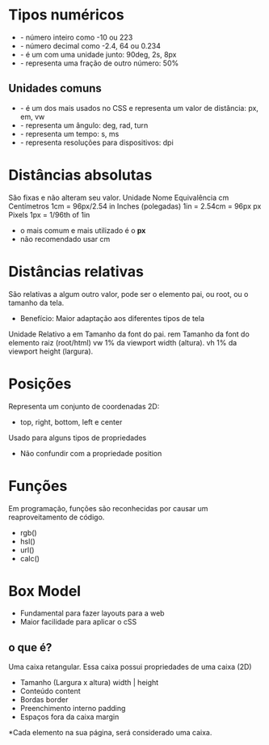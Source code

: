 # Tipos numéricos
* <integer> - número inteiro como -10 ou 223
* <number> - número decimal como -2.4, 64 ou 0.234
* <dimension> - é um <number> com uma unidade junto: 90deg, 2s, 8px
* <percentage> - representa uma fração de outro número: 50%

## Unidades comuns
* <length> - é um dos mais usados no CSS e representa um valor de distância: px, em, vw
* <angle> - representa um ângulo: deg, rad, turn
* <time> - representa um tempo: s, ms
* <resolution> - representa resoluções para dispositivos: dpi


# Distâncias absolutas <lehgth>
São fixas e não alteram seu valor.
Unidade     Nome                Equivalência
cm          Centímetros         1cm = 96px/2.54
in          Inches (polegadas)  1in = 2.54cm = 96px
px          Pixels              1px = 1/96th of 1in

* o mais comum e mais utilizado é o **px**
* não recomendado usar cm

# Distâncias relativas
São relativas a algum outro valor, pode ser o elemento pai, ou root, ou o
tamanho da tela.

* Benefício: Maior adaptação aos diferentes tipos de tela

Unidade     Relativo a
em          Tamanho da font do pai.
rem         Tamanho da font do elemento raiz (root/html)
vw          1% da viewport width (altura).
vh          1% da viewport height (largura).

# Posições
<position>

Representa um conjunto de coordenadas 2D:
 - top, right, bottom, left e center

 Usado para alguns tipos de propriedades
* Não confundir com a propriedade position

# Funções
Em programação, funções são reconhecidas por causar um reaproveitamento de
código.
* rgb()
* hsl()
* url()
* calc()

# Box Model
- Fundamental para fazer layouts para a web
- Maior facilidade para aplicar o cSS

## o que é?
Uma caixa retangular.
Essa caixa possui propriedades de uma caixa (2D)

- Tamanho (Largura x altura)    width | height
- Conteúdo                      content
- Bordas                        border
- Preenchimento interno         padding
- Espaços fora da caixa         margin

*Cada elemento na sua página, será considerado uma caixa.
